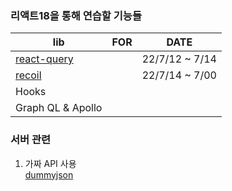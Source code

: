 ### 리액트18을 통해 연습할 기능들
| lib                                                              | FOR | DATE            |
|------------------------------------------------------------------|-----|-----------------|
| [react-query](https://react-query-v2.tanstack.com/overview)      |     | 22/7/12 ~  7/14 |
| [recoil](https://recoiljs.org/ko/docs/introduction/installation) |     | 22/7/14 ~  7/00 | 
| Hooks                                                            |     |                 |
| Graph QL & Apollo                                                |     |                 |

### 서버 관련
1. 가짜 API 사용<br/>
[dummyjson](https://dummyjson.com/)
